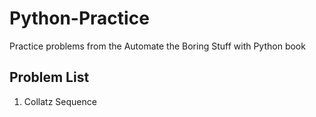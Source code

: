 # Python-Practice

Practice problems from the Automate the Boring Stuff with Python book

## Problem List

1. Collatz Sequence

